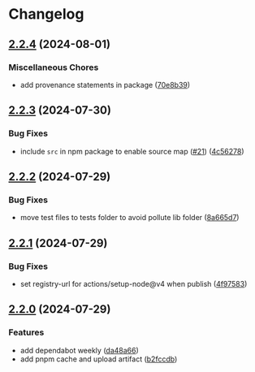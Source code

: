 # Changelog

## [2.2.4](https://github.com/rwv/workbox-add-integrity/compare/v2.2.3...v2.2.4) (2024-08-01)


### Miscellaneous Chores

* add provenance statements in package ([70e8b39](https://github.com/rwv/workbox-add-integrity/commit/70e8b3989578ed7fd5811d76f88d6eca37cc938e))

## [2.2.3](https://github.com/rwv/workbox-add-integrity/compare/v2.2.2...v2.2.3) (2024-07-30)


### Bug Fixes

* include `src` in npm package to enable source map ([#21](https://github.com/rwv/workbox-add-integrity/issues/21)) ([4c56278](https://github.com/rwv/workbox-add-integrity/commit/4c562784b5be4d6065b6f5ca0b3e59e19a16bf75))

## [2.2.2](https://github.com/rwv/workbox-add-integrity/compare/v2.2.1...v2.2.2) (2024-07-29)


### Bug Fixes

* move test files to tests folder to avoid pollute lib folder ([8a665d7](https://github.com/rwv/workbox-add-integrity/commit/8a665d7de8917c382797adb1011bc9452611d0df))

## [2.2.1](https://github.com/rwv/workbox-add-integrity/compare/v2.2.0...v2.2.1) (2024-07-29)


### Bug Fixes

* set registry-url for actions/setup-node@v4 when publish ([4f97583](https://github.com/rwv/workbox-add-integrity/commit/4f97583cf2c5afff672080c60b809456288f3be5))

## [2.2.0](https://github.com/rwv/workbox-add-integrity/compare/v2.1.1...v2.2.0) (2024-07-29)


### Features

* add dependabot weekly ([da48a66](https://github.com/rwv/workbox-add-integrity/commit/da48a66b2de52d038e54841798aad2c368a2ffd4))
* add pnpm cache and upload artifact ([b2fccdb](https://github.com/rwv/workbox-add-integrity/commit/b2fccdba9464b66214c27db7ce745eef2393db48))
